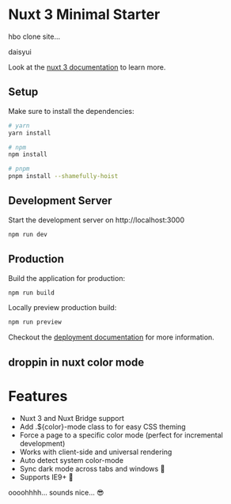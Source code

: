# Nuxt 3 Minimal Starter

hbo clone site... 

daisyui



Look at the [nuxt 3 documentation](https://v3.nuxtjs.org) to learn more.

## Setup

Make sure to install the dependencies:

```bash
# yarn
yarn install

# npm
npm install

# pnpm
pnpm install --shamefully-hoist
```

## Development Server

Start the development server on http://localhost:3000

```bash
npm run dev
```

## Production

Build the application for production:

```bash
npm run build
```

Locally preview production build:

```bash
npm run preview
```

Checkout the [deployment documentation](https://v3.nuxtjs.org/guide/deploy/presets) for more information.


## droppin in nuxt color mode

# Features
-   Nuxt 3 and Nuxt Bridge support
-   Add .${color}-mode class to <html> for easy CSS theming
-   Force a page to a specific color mode (perfect for incremental development)
-   Works with client-side and universal rendering
-   Auto detect system color-mode
-   Sync dark mode across tabs and windows 🔄
-   Supports IE9+ 👴

oooohhhh... sounds nice... 😎
